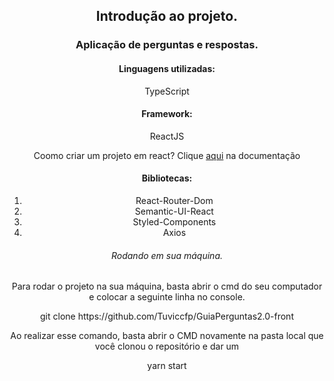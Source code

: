 <div align="center">
  <h2>Introdução ao projeto.</h4>

<h3>Aplicação de perguntas e respostas.</h3>

<h4>Linguagens utilizadas:</h4>
<p>TypeScript</p>

<h4>Framework:</h4>
<p>ReactJS</p> <span>Coomo criar um projeto em react? Clique <a href="https://github.com/facebook/create-react-app">aqui</a> na documentação</span>

<h4>Bibliotecas: </h4>
<ol>
  <li>React-Router-Dom</li>
  <li>Semantic-UI-React</li>
  <li>Styled-Components</li>
  <li>Axios</li>
</ol>

<h6>Rodando em sua máquina.</h6>
<p>Para rodar o projeto na sua máquina, basta abrir o cmd do seu computador e colocar a seguinte linha no console.</p>
<div border="1px solid black">
  git clone https://github.com/Tuviccfp/GuiaPerguntas2.0-front
</div>
<p>Ao realizar esse comando, basta abrir o CMD novamente na pasta local que você clonou o repositório e dar um </p>
<div border="1px solid black">
  yarn start
</div>  
</div>
